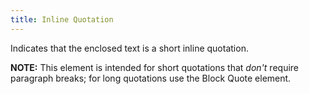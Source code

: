 ```yaml
---
title: Inline Quotation
---
```


Indicates that the enclosed text is a short inline quotation.

**NOTE:** This element is intended for short quotations that _don't_ require paragraph breaks; for long quotations use the Block Quote element.
